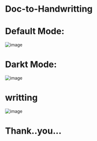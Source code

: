 # Doc-to-Handwritting
# Default Mode:
![image](https://user-images.githubusercontent.com/62868878/109396018-7cecb200-7955-11eb-971c-b0bf6f15109d.png)
# Darkt Mode:
![image](https://user-images.githubusercontent.com/62868878/109396022-883fdd80-7955-11eb-9dfc-ec0ad21e96f4.png)

# writting
![image](https://user-images.githubusercontent.com/62868878/109396033-9c83da80-7955-11eb-8ae2-cf0e8315cb9e.png)

# Thank..you...
